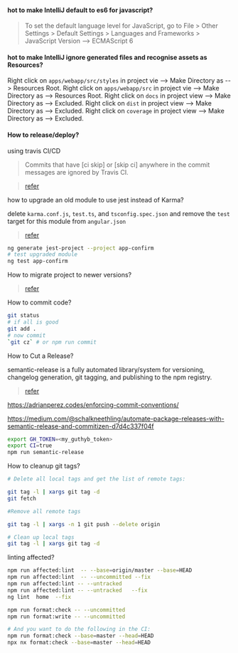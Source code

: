 

####  hot to make IntelliJ default to es6 for javascript?
> To set the default language level for JavaScript, go to  File > Other Settings > Default Settings > Languages and Frameworks > JavaScript Version --> ECMAScript 6

####  hot to make IntelliJ ignore generated files and recognise assets as Resources?

Right click on `apps/webapp/src/styles` in project vie --> Make Directory as --> Resources Root.
Right click on `apps/webapp/src` in project vie --> Make Directory as --> Resources Root.
Right click on `docs` in project view --> Make Directory as --> Excluded.
Right click on `dist` in project view --> Make Directory as --> Excluded.
Right click on `coverage` in project view --> Make Directory as --> Excluded.

#### How to release/deploy?

using  travis CI/CD

> Commits that have [ci skip] or [skip ci] anywhere in the commit messages are ignored by Travis CI.

> [refer](http://dev.topheman.com/continuous-deployment-with-travis-ci/)


how to upgrade an old module to use jest instead of Karma?

delete `karma.conf.js`, `test.ts`, and `tsconfig.spec.json` and remove the `test` target for this module from `angular.json`
> [refer](https://blog.nrwl.io/nrwl-nx-6-3-faster-testing-with-jest-20a8ddb5064)
```bash
ng generate jest-project --project app-confirm
# test upgraded module 
ng test app-confirm
```


How to migrate project to newer versions?

> [refer](https://update.angular.io/)

How to commit code?

```bash
git status
# if all is good
git add .
# now commit
`git cz` # or npm run commit
```

How to Cut a Release?

semantic-release is a fully automated library/system for versioning, changelog generation, git tagging, and publishing to the npm registry.

> [refer](https://blog.greenkeeper.io/introduction-to-semantic-release-33f73b117c8)

https://adrianperez.codes/enforcing-commit-conventions/

https://medium.com/@schalkneethling/automate-package-releases-with-semantic-release-and-commitizen-d7d4c337f04f

```bash
export GH_TOKEN=<my_guthyb_token>
export CI=true
npm run semantic-release
```

How to cleanup git tags?

```bash
# Delete all local tags and get the list of remote tags:

git tag -l | xargs git tag -d
git fetch

#Remove all remote tags

git tag -l | xargs -n 1 git push --delete origin

# Clean up local tags
git tag -l | xargs git tag -d
```


linting affected?
```bash
npm run affected:lint  -- --base=origin/master --base=HEAD 
npm run affected:lint  -- --uncommitted --fix
npm run affected:lint -- --untracked 
npm run affected:lint -- --untracked   --fix
ng lint  home  --fix
```

```bash
npm run format:check -- --uncommitted
npm run format:write -- --uncommitted

# And you want to do the following in the CI:
npm run format:check --base=master --head=HEAD
npx nx format:check --base=master --head=HEAD
```


